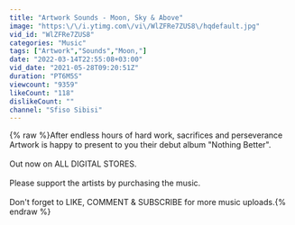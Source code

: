 ```yaml
---
title: "Artwork Sounds - Moon, Sky & Above"
image: "https:\/\/i.ytimg.com\/vi\/WlZFRe7ZUS8\/hqdefault.jpg"
vid_id: "WlZFRe7ZUS8"
categories: "Music"
tags: ["Artwork","Sounds","Moon,"]
date: "2022-03-14T22:55:08+03:00"
vid_date: "2021-05-28T09:20:51Z"
duration: "PT6M5S"
viewcount: "9359"
likeCount: "118"
dislikeCount: ""
channel: "Sfiso Sibisi"
---
```

{% raw %}After endless hours of hard work, sacrifices and perseverance Artwork is happy to present to you their debut album &quot;Nothing Better&quot;.<br /><br />Out now on ALL DIGITAL STORES.<br /><br />Please support the artists by purchasing the music. <br /><br />Don't forget to LIKE, COMMENT &amp; SUBSCRIBE for more music uploads.{% endraw %}
